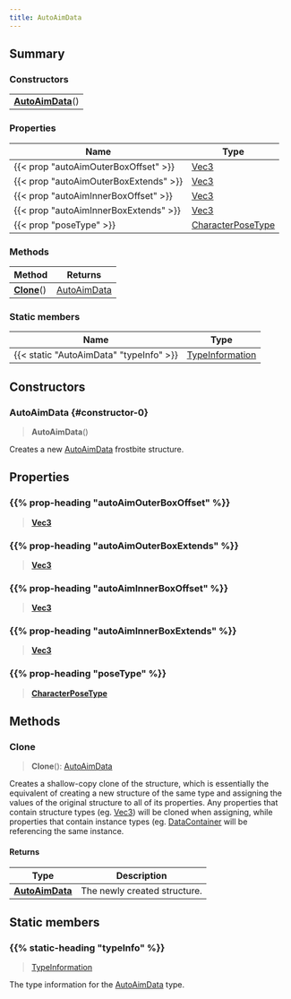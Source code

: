 ```yaml
---
title: AutoAimData
---
```



## Summary
### Constructors
| |
| ----------- |
| **[AutoAimData](#constructor-0)**() |

### Properties
| Name | Type |
| ---- | ---- |
| {{< prop "autoAimOuterBoxOffset" >}} | [Vec3](/vext/ref/shared/class/vec3) |
| {{< prop "autoAimOuterBoxExtends" >}} | [Vec3](/vext/ref/shared/class/vec3) |
| {{< prop "autoAimInnerBoxOffset" >}} | [Vec3](/vext/ref/shared/class/vec3) |
| {{< prop "autoAimInnerBoxExtends" >}} | [Vec3](/vext/ref/shared/class/vec3) |
| {{< prop "poseType" >}} | [CharacterPoseType](/vext/ref/fb/characterposetype) |

### Methods
| Method | Returns |
| ------ | ---- |
| **[Clone](#clone)**() | [AutoAimData](/vext/ref/fb/autoaimdata) |

### Static members
| Name | Type |
| ---- | ---- |
| {{< static "AutoAimData" "typeInfo" >}} | [TypeInformation](/vext/ref/shared/class/typeinformation) |

## Constructors
### AutoAimData {#constructor-0}
> **AutoAimData**()

Creates a new [AutoAimData](/vext/ref/fb/autoaimdata) frostbite structure.

## Properties
### {{% prop-heading "autoAimOuterBoxOffset" %}}
> **[Vec3](/vext/ref/shared/class/vec3)**

### {{% prop-heading "autoAimOuterBoxExtends" %}}
> **[Vec3](/vext/ref/shared/class/vec3)**

### {{% prop-heading "autoAimInnerBoxOffset" %}}
> **[Vec3](/vext/ref/shared/class/vec3)**

### {{% prop-heading "autoAimInnerBoxExtends" %}}
> **[Vec3](/vext/ref/shared/class/vec3)**

### {{% prop-heading "poseType" %}}
> **[CharacterPoseType](/vext/ref/fb/characterposetype)**

## Methods
### Clone
> **Clone**(): [AutoAimData](/vext/ref/fb/autoaimdata)

Creates a shallow-copy clone of the structure, which is essentially the equivalent of creating a new structure of the same type and assigning the values of the original structure to all of its properties. Any properties that contain structure types (eg. [Vec3](/vext/ref/shared/class/vec3)) will be cloned when assigning, while properties that contain instance types (eg. [DataContainer](/vext/ref/shared/class/datacontainer) will be referencing the same instance.

#### Returns
| Type | Description |
| ---- | ----------- |
| **[AutoAimData](/vext/ref/fb/autoaimdata)** | The newly created structure. |

## Static members
### {{% static-heading "typeInfo" %}}
> [TypeInformation](/vext/ref/shared/class/typeinformation)

The type information for the [AutoAimData](/vext/ref/fb/autoaimdata) type.

